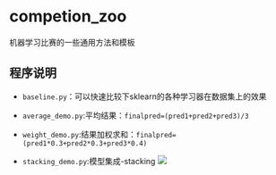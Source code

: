 # competion_zoo
机器学习比赛的一些通用方法和模板

## 程序说明

- `baseline.py`：可以快速比较下sklearn的各种学习器在数据集上的效果

- `average_demo.py`:平均结果：`finalpred=(pred1+pred2+pred3)/3`

- `weight_demo.py`:结果加权求和：`finalpred=(pred1*0.3+pred2*0.3+pred3*0.4)`

- `stacking_demo.py`:模型集成-stacking
   ![](https://pic4.zhimg.com/80/v2-84dbc338e11fb89320f2ba310ad69ceb_hd.jpg)

